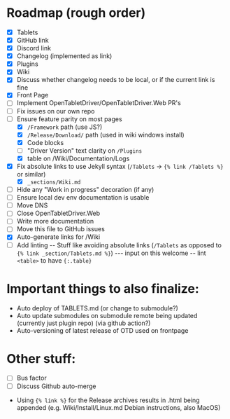 # Roadmap (rough order)

- [x] Tablets
- [x] GitHub link
- [x] Discord link
- [x] Changelog (implemented as link)
- [x] Plugins
- [x] Wiki
- [x] Discuss whether changelog needs to be local, or if the current link is fine
- [x] Front Page
- [ ] Implement OpenTabletDriver/OpenTabletDriver.Web PR's
- [ ] Fix issues on our own repo
- [ ] Ensure feature parity on most pages
  - [x] `/Framework` path (use JS?)
  - [x] `/Release/Download/` path (used in wiki windows install)
  - [x] Code blocks
  - [ ] "Driver Version" text clarity on `/Plugins`
  - [x] table on /Wiki/Documentation/Logs
- [x] Fix absolute links to use Jekyll syntax (`/Tablets` -> `{% link /Tablets %}` or similar)
  - [x] `_sections/Wiki.md`
- [ ] Hide any "Work in progress" decoration (if any)
- [ ] Ensure local dev env documentation is usable
- [ ] Move DNS
- [ ] Close OpenTabletDriver.Web
- [ ] Write more documentation
- [ ] Move this file to GitHub issues
- [x] Auto-generate links for /Wiki
- [ ] Add linting
-- Stuff like avoiding absolute links (`/Tablets` as opposed to `{% link _section/Tablets.md %}`)
--- input on this welcome
-- lint `<table>` to have `{:.table}`

# Important things to also finalize:

- Auto deploy of TABLETS.md (or change to submodule?)
- Auto update submodules on submodule remote being updated (currently just plugin repo) (via github action?)
- Auto-versioning of latest release of OTD used on frontpage

# Other stuff:

- [ ] Bus factor
- [ ] Discuss Github auto-merge

- Using `{% link %}` for the Release archives results in .html being appended (e.g. Wiki/Install/Linux.md Debian instructions, also MacOS)

